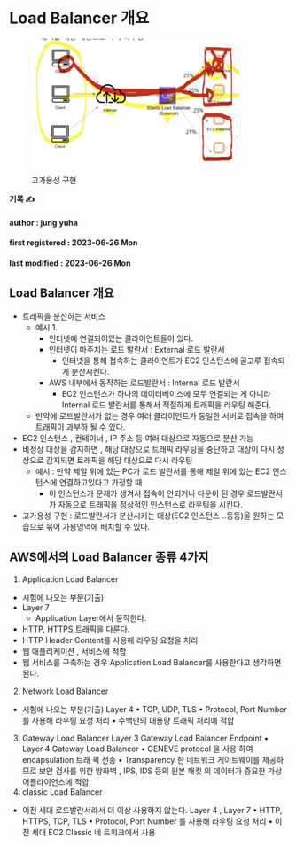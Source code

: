 # Load Balancer 개요

<figure><img src="../.gitbook/assets/image (33).png" alt="" width="375"><figcaption><p>고가용성 구현</p></figcaption></figure>

**기록 ✍️**

#### author : jung yuha

#### first registered : 2023-06-26 Mon

#### last modified : 2023-06-26 Mon

## Load Balancer 개요

* 트래픽을 분산하는 서비스
  * 예시 1.
    * 인터넷에 연결되어있는 클라이언트들이 있다.
    * 인터넷이 마주치는 로드 발란서 : External 로드 발란서
      * 인터넷을 통해 접속하는 클라이언트가 EC2 인스턴스에 골고루 접속되게 분산시킨다.
    * AWS 내부에서 동작하는 로드발란서 : Internal 로드 발란서
      * EC2 인스턴스가 하나의 데이터베이스에 모두 연결되는 게 아니라 Internal 로드 발란서를 통해서 적절하게 트래픽을 라우팅 해준다.
  * 만약에 로드발란서가 없는 경우 여러 클라이언트가 동일한 서버로 접속을 하여 트래픽이 과부하 될 수 있다.
* EC2 인스턴스 , 컨테이너 , IP 주소 등 여러 대상으로 자동으로 분산 가능
* 비정상 대상을 감지하면 , 해당 대상으로 트래픽 라우팅을 중단하고 대상이 다시 정상으로 감지되면 트래픽을 해당 대상으로 다시 라우팅
  * 예시 : 만약 제일 위에 있는 PC가 로드 발란서를 통해 제일 위에 있는 EC2 인스턴스에 연결하고있다고 가정할 때
    * 이 인스턴스가 문제가 생겨서 접속이 안되거나 다운이 된 경우 로드발란서가 자동으로 트래픽을 정상적인 인스턴스로 라우팅을 시킨다.
* 고가용성 구현 : 로드발란서가 분산시키는 대상(EC2 인스턴스 ..등등)울 원하는 모습으로 묶어 가용영역에 배치할 수 있다.

## AWS에서의 Load Balancer 종류 4가지

1. Application Load Balancer

* 시험에 나오는 부분(기출)
* Layer 7
  * Application Layer에서 동작한다.
* HTTP, HTTPS 트래픽을 다룬다.
* HTTP Header Content를 사용해 라우팅 요청을 처리
* 웹 애플리케이션 , 서비스에 적합
* 웹 서비스를 구축하는 경우 Application Load Balancer룰 사용한다고 생각하면 된다.

2. Network Load Balancer

* 시험에 나오는 부분(기출) Layer 4 • TCP, UDP, TLS • Protocol, Port Number 를 사용해 라우팅 요청 처리 • 수백만의 대용량 트래픽 처리에 적합

3. Gateway Load Balancer Layer 3 Gateway Load Balancer Endpoint • Layer 4 Gateway Load Balancer • GENEVE protocol 을 사용 하여 encapsulation 트래 픽 전송 • Transparency 한 네트워크 게이트웨이를 제공하므로 보안 검사를 위한 방화벽 , IPS, IDS 등의 원본 패킷 의 데이터가 중요한 가상 어플라이언스에 적합
4. classic Load Balancer

* 이전 세대 로드발란서라서 더 이상 사용하지 않는다. Layer 4 , Layer 7 • HTTP, HTTPS, TCP, TLS • Protocol, Port Number 를 사용해 라우팅 요청 처리 • 이전 세대 EC2 Classic 네 트워크에서 사용
